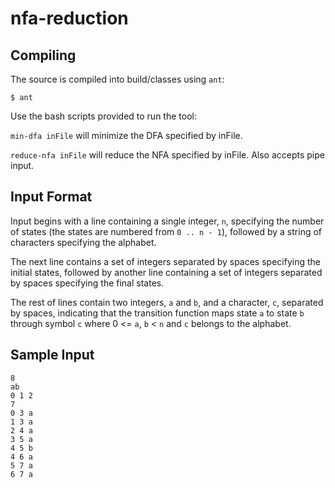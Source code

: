 nfa-reduction
=============

Compiling
-------------

The source is compiled into build/classes using `ant`:

```
$ ant
```
Use the bash scripts provided to run the tool:

`min-dfa inFile` will minimize the DFA specified by inFile.

`reduce-nfa inFile` will reduce the NFA specified by inFile.  Also accepts pipe input.

Input Format
-------------

Input begins with a line containing a single integer, `n`, specifying the number of states (the states are numbered from `0 .. n - 1`), followed by a string of characters  specifying the alphabet.

The next line contains a set of integers separated by spaces specifying the initial states, followed by another line containing a set of integers separated by spaces specifying the final states.

The rest of lines contain two integers, `a` and `b`, and a character, `c`, separated by spaces, indicating that the transition function maps state `a` to state `b` through symbol `c` where 0 <= `a`, `b` < `n` and `c` belongs to the alphabet.

Sample Input
-------------

	8
	ab
	0 1 2
	7
	0 3 a
	1 3 a
	2 4 a
	3 5 a
	4 5 b
	4 6 a
	5 7 a
	6 7 a
